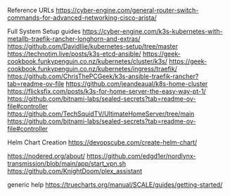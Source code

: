 Reference URLs
https://cyber-engine.com/general-router-switch-commands-for-advanced-networking-cisco-arista/

Full System Setup guides
https://cyber-engine.com/k3s-kubernetes-with-metallb-traefik-rancher-longhorn-and-extras/
https://github.com/DavidIlie/kubernetes-setup/tree/master
https://technotim.live/posts/k3s-etcd-ansible/
https://geek-cookbook.funkypenguin.co.nz/kubernetes/cluster/k3s/
https://geek-cookbook.funkypenguin.co.nz/kubernetes/ingress/traefik/
https://github.com/ChrisThePCGeek/k3s-ansible-traefik-rancher?tab=readme-ov-file
https://github.com/jeandeaual/k8s-home-cluster
https://flicksfix.com/posts/k3s-for-home-server-the-easy-way-pt-1/
https://github.com/bitnami-labs/sealed-secrets?tab=readme-ov-file#controller
https://github.com/TechSquidTV/UltimateHomeServer/tree/main
https://github.com/bitnami-labs/sealed-secrets?tab=readme-ov-file#controller

Helm Chart Creation
https://devopscube.com/create-helm-chart/


https://nodered.org/about/
https://github.com/edgd1er/nordlynx-transmission/blob/main/app/start_vpn.sh
https://github.com/KnightDoom/plex_assistant

generic help
https://truecharts.org/manual/SCALE/guides/getting-started/
